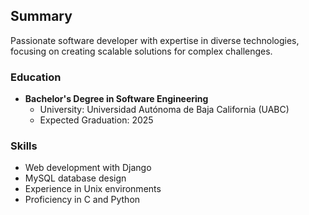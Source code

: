 ## Summary
Passionate software developer with expertise in diverse technologies, focusing on
creating scalable solutions for complex challenges. 

### Education
- **Bachelor's Degree in Software Engineering**
  - University: Universidad Autónoma de Baja California (UABC)
  - Expected Graduation: 2025
    
### Skills
- Web development with Django
- MySQL database design
- Experience in Unix environments
- Proficiency in C and Python


